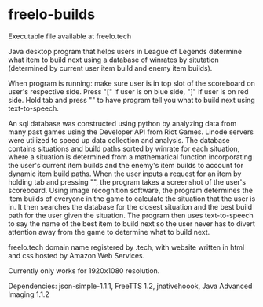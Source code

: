 # freelo-builds

Executable file available at freelo.tech

Java desktop program that helps users in League of Legends determine what item to build next using a database of winrates by situtation (determined by current user item build and enemy item builds).

When program is running: make sure user is in top slot of the scoreboard on user's respective side. Press "[" if user is on blue side, "]" if user is on red side. Hold tab and press "\" to have program tell you what to build next using text-to-speech.

An sql database was constructed using python by analyzing data from many past games using the Developer API from Riot Games. Linode servers were utilized to speed up data collection and analysis. The database contains situations and build paths sorted by winrate for each situation, where a situation is determined from a mathematical function incorporating the user's current item builds and the enemy's item builds to account for dynamic item build paths. When the user inputs a request for an item by holding tab and pressing "\", the program takes a screenshot of the user's scoreboard. Using image recognition software, the program determines the item builds of everyone in the game to calculate the situation that the user is in. It then searches the database for the closest situation and the best build path for the user given the situation. The program then uses text-to-speech to say the name of the best item to build next so the user never has to divert attention away from the game to determine what to build next.

freelo.tech domain name registered by .tech, with website written in html and css hosted by Amazon Web Services.

Currently only works for 1920x1080 resolution.

Dependencies: json-simple-1.1.1, FreeTTS 1.2, jnativehoook, Java Advanced Imaging 1.1.2
